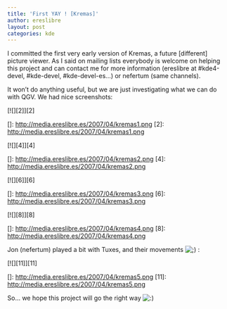 ```yaml
---
title: 'First YAY ! [Kremas]'
author: ereslibre
layout: post
categories: kde
---
```

I committed the first very early version of Kremas, a future [different] picture viewer. As I said on mailing lists everybody is welcome on helping this project and can contact me for more information (ereslibre at #kde4-devel, #kde-devel, #kde-devel-es…) or nefertum (same channels).

It won’t do anything useful, but we are just investigating what we can do with QGV. We had nice screenshots:

[![][2]][2]

 []: http://media.ereslibre.es/2007/04/kremas1.png
 [2]: http://media.ereslibre.es/2007/04/kremas1.png

[![][4]][4]

 []: http://media.ereslibre.es/2007/04/kremas2.png
 [4]: http://media.ereslibre.es/2007/04/kremas2.png

[![][6]][6]

 []: http://media.ereslibre.es/2007/04/kremas3.png
 [6]: http://media.ereslibre.es/2007/04/kremas3.png

[![][8]][8]

 []: http://media.ereslibre.es/2007/04/kremas4.png
 [8]: http://media.ereslibre.es/2007/04/kremas4.png

Jon (nefertum) played a bit with Tuxes, and their movements ![;)][9] :

 [9]: http://blog.ereslibre.es/wp-includes/images/smilies/icon_wink.gif

[![][11]][11]

 []: http://media.ereslibre.es/2007/04/kremas5.png
 [11]: http://media.ereslibre.es/2007/04/kremas5.png

So… we hope this project will go the right way ![:)][12] 

 [12]: http://blog.ereslibre.es/wp-includes/images/smilies/icon_smile.gif
